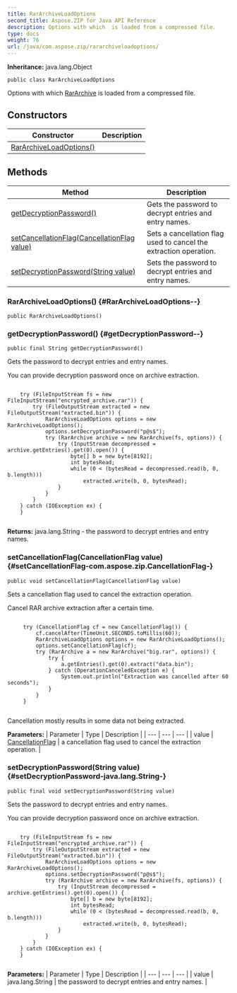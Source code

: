 ```yaml
---
title: RarArchiveLoadOptions
second_title: Aspose.ZIP for Java API Reference
description: Options with which  is loaded from a compressed file.
type: docs
weight: 76
url: /java/com.aspose.zip/rararchiveloadoptions/
---
```


**Inheritance:**
java.lang.Object
```
public class RarArchiveLoadOptions
```

Options with which [RarArchive](../../com.aspose.zip/rararchive) is loaded from a compressed file.
## Constructors

| Constructor | Description |
| --- | --- |
| [RarArchiveLoadOptions()](#RarArchiveLoadOptions--) |  |
## Methods

| Method | Description |
| --- | --- |
| [getDecryptionPassword()](#getDecryptionPassword--) | Gets the password to decrypt entries and entry names. |
| [setCancellationFlag(CancellationFlag value)](#setCancellationFlag-com.aspose.zip.CancellationFlag-) | Sets a cancellation flag used to cancel the extraction operation. |
| [setDecryptionPassword(String value)](#setDecryptionPassword-java.lang.String-) | Sets the password to decrypt entries and entry names. |
### RarArchiveLoadOptions() {#RarArchiveLoadOptions--}
```
public RarArchiveLoadOptions()
```


### getDecryptionPassword() {#getDecryptionPassword--}
```
public final String getDecryptionPassword()
```


Gets the password to decrypt entries and entry names.

You can provide decryption password once on archive extraction.

```

    try (FileInputStream fs = new FileInputStream("encrypted_archive.rar")) {
        try (FileOutputStream extracted = new FileOutputStream("extracted.bin")) {
            RarArchiveLoadOptions options = new RarArchiveLoadOptions();
            options.setDecryptionPassword("p@s$");
            try (RarArchive archive = new RarArchive(fs, options)) {
                try (InputStream decompressed = archive.getEntries().get(0).open()) {
                    byte[] b = new byte[8192];
                    int bytesRead;
                    while (0 < (bytesRead = decompressed.read(b, 0, b.length)))
                        extracted.write(b, 0, bytesRead);
                }
            }
        }
    } catch (IOException ex) {
    }
 
```



**Returns:**
java.lang.String - the password to decrypt entries and entry names.
### setCancellationFlag(CancellationFlag value) {#setCancellationFlag-com.aspose.zip.CancellationFlag-}
```
public void setCancellationFlag(CancellationFlag value)
```


Sets a cancellation flag used to cancel the extraction operation.

Cancel RAR archive extraction after a certain time.

```

     try (CancellationFlag cf = new CancellationFlag()) {
         cf.cancelAfter(TimeUnit.SECONDS.toMillis(60));
         RarArchiveLoadOptions options = new RarArchiveLoadOptions();
         options.setCancellationFlag(cf);
         try (RarArchive a = new RarArchive("big.rar", options)) {
             try {
                 a.getEntries().get(0).extract("data.bin");
             } catch (OperationCanceledException e) {
                 System.out.println("Extraction was cancelled after 60 seconds");
             }
         }
     }
 
```

Cancellation mostly results in some data not being extracted.

**Parameters:**
| Parameter | Type | Description |
| --- | --- | --- |
| value | [CancellationFlag](../../com.aspose.zip/cancellationflag) | a cancellation flag used to cancel the extraction operation. |

### setDecryptionPassword(String value) {#setDecryptionPassword-java.lang.String-}
```
public final void setDecryptionPassword(String value)
```


Sets the password to decrypt entries and entry names.

You can provide decryption password once on archive extraction.

```

    try (FileInputStream fs = new FileInputStream("encrypted_archive.rar")) {
        try (FileOutputStream extracted = new FileOutputStream("extracted.bin")) {
            RarArchiveLoadOptions options = new RarArchiveLoadOptions();
            options.setDecryptionPassword("p@s$");
            try (RarArchive archive = new RarArchive(fs, options)) {
                try (InputStream decompressed = archive.getEntries().get(0).open()) {
                    byte[] b = new byte[8192];
                    int bytesRead;
                    while (0 < (bytesRead = decompressed.read(b, 0, b.length)))
                        extracted.write(b, 0, bytesRead);
                }
            }
        }
    } catch (IOException ex) {
    }
 
```



**Parameters:**
| Parameter | Type | Description |
| --- | --- | --- |
| value | java.lang.String | the password to decrypt entries and entry names. |

